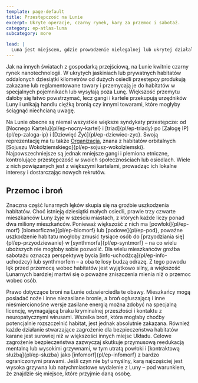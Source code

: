 ```yaml
---
template: page-default
title: Przestępczość na Lunie
excerpt: Ukryte operacje, czarny rynek, kary za przemoc i sabotaż.
category: ep-atlas-luna
subcategory: more

lead: |
  Luna jest miejscem, gdzie prowadzenie nielegalnej lub ukrytej działalności jest jednocześnie bardzo trudne i bardzo łatwe. Tak jak w innych zamieszkanych miejscach Układu Słonecznego, prywatność i sekretność w miejskich rejonach Luny to w dużej mierze iluzja. Jednak na powierzchni, jeśli ktoś ukryje się w cieniu dużej skały, nie można go zobaczyć z orbity, a monitoring powierzchni jest ograniczony, bo urządzenia trzeba często wymieniać z powodu niszczącego działania promieniowania słonecznego. Tunele w księżycowych skałach, które nie są pełne czujników i elektroniki, należą do najbardziej dyskretnych miejsc w Układzie. Dodatkowo, dzięki niskiej prędkości ucieczki z Luny nawet niewielkie rakiety osobiste umożliwiają prywatnym osobom i małym ładunkom dostanie się na orbitę do czekających statków.
---
```

Jak na innych światach z gospodarką przejściową, na Lunie kwitnie czarny rynek nanotechnologii. W ukrytych jaskiniach lub prywatnych habitatów oddalonych dziesiątki kilometrów od dużych osiedli przestępcy produkują zakazane lub reglamentowane towary i przemycają je do habitatów w specjalnych pojemnikach lub wysyłają poza Lunę. Większość przemytu dałoby się łatwo powstrzymać, lecz gangi i kartele przekupują urzędników Luny i unikają handlu ciężką bronią czy innymi towarami, które mogłyby ściągnąć niechcianą uwagę.

Na Lunie obecne są niemal wszystkie większe syndykaty przestępcze: od [Nocnego Kartelu]{pl/ep-nocny-kartel} i [triad]{pl/ep-triady} po [Załogę IP]{pl/ep-zaloga-ip} i [Dziewięć Żyć]{pl/ep-dziewiec-zyc}. Swoją reprezentację ma tu także [Organizacja](#), znana z habitatów orbitalnych [Sojuszu Wokółziemskiego]{pl/ep-sojusz-wokolziemski}. Najpowszechniejsze są jednak mniejsze gangi i plemiona etniczne, kontrolujące przestępczość w swoich społecznościach lub osiedlach. Wiele z nich powiązanych jest z większymi kartelami, prowadząc ich lokalne interesy i dostarczając nowych rekrutów.

## Przemoc i broń
Znaczna część lunarnych lęków skupia się na groźbie uszkodzenia habitatów. Choć istnieją dziesiątki małych osiedli, prawie trzy czwarte mieszkańców Luny żyje w sześciu miastach, z których każde liczy ponad dwa miliony mieszkańców. Ponieważ większość z nich ma [powłoki]{pl/ep-morf} [biomorficzne]{pl/ep-biomorf} lub [podowe]{pl/ep-pod}, poważne uszkodzenie habitatu mogłoby zmusić tysiące osób do [przyodziania się]{pl/ep-przyodziewanie} w [synthmorfa]{pl/ep-syntmorf} – na co wielu uboższych nie mogłoby sobie pozwolić. Dla wielu mieszkańców groźba sabotażu oznacza perspektywę bycia [info-uchodźcą]{pl/ep-info-uchodzcy} lub synthmorfem – a oba te losy budzą odrazę. Z tego powodu lęk przed przemocą wobec habitatów jest wyjątkowo silny, a większość Lunarnych bardziej martwi się o poważne zniszczenia mienia niż o przemoc wobec osób.

Prawo dotyczące broni na Lunie odzwierciedla te obawy. Mieszkańcy mogą posiadać noże i inne niezasilane bronie, a broń ogłuszającą i inne nieśmiercionośne wersje zasilane energią można zdobyć na specjalną licencję, wymagającą braku kryminalnej przeszłości i kontaktu z neuropatycznymi wirusami. Wszelka broń, która mogłaby choćby potencjalnie rozszczelnić habitat, jest jednak absolutnie zakazana. Również każde działanie stwarzające zagrożenie dla bezpieczeństwa habitatów karane jest surowiej niż w większości innych miejsc Układu. Celowe zagrożenie bezpieczeństwa zazwyczaj skutkuje przymusową reedukacją mentalną lub wysokimi grzywnami, w tym utratą powłoki i [kontraktową służbą]{pl/ep-sluzba} jako [infomorf]{pl/ep-infomorf} z bardzo ograniczonymi prawami. Jeśli czyn nie był umyślny, karą najczęściej jest wysoka grzywna lub natychmiastowe wydalenie z Luny – pod warunkiem, że znajdzie się miejsce, które przyjmie daną osobę.
